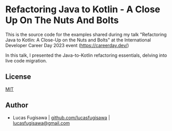 # Refactoring Java to Kotlin - A Close Up On The Nuts And Bolts

This is the source code for the examples shared during my talk "Refactoring Java to Kotlin: A Close-Up on the Nuts and Bolts" at the International Developer Career Day 2023 event (https://careerday.dev/)

In this talk, I presented the Java-to-Kotlin refactoring essentials, delving into live code migration.
## License

[MIT](https://choosealicense.com/licenses/mit/)


## Author

- Lucas Fugisawa | [github.com/lucasfugisawa](https://www.github.com/lucasfugisawa) | lucasfugisawa@gmail.com